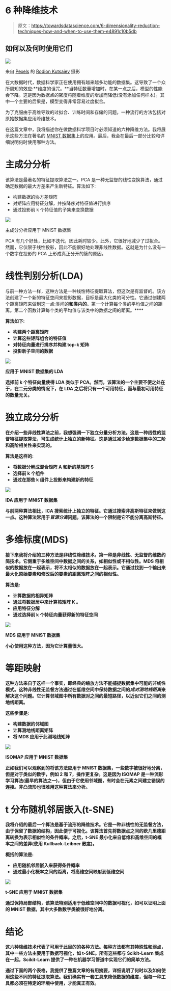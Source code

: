 # 6 种降维技术

> 原文：<https://towardsdatascience.com/6-dimensionality-reduction-techniques-how-and-when-to-use-them-e4891c10b5db>

## 如何以及何时使用它们

![](img/71a67560392ad554778c177b1776eee5.png)

来自 [Pexels](https://www.pexels.com/photo/yellow-and-white-3-d-cube-9436715/) 的 [Rodion Kutsaiev](https://www.pexels.com/@frostroomhead/) 摄影

在大数据时代，数据科学家正在使用拥有越来越多功能的数据集。这导致了一个众所周知的效应:**维度的诅咒。**当特征数量增加时，在某一点之后，模型的性能会下降。这是因为数据点的密度将随着维度的增加而降低(没有添加任何样本)。其中一个主要的后果是，模型变得非常容易过度拟合。

为了克服由于高维导致的过拟合、训练时间和存储的问题，一种流行的方法包括对原始数据集应用降维技术。

在这篇文章中，我将描述你在做数据科学项目时必须知道的六种降维方法。我将展示这些方法在著名的 [MNIST 数据集](http://yann.lecun.com/exdb/mnist/)上的应用。最后，我会在最后一部分比较和详细说明何时使用哪种方法。

# 主成分分析

该算法是最著名的特征提取算法之一。PCA 是一种无监督的线性变换算法，通过确定数据的最大方差来产生新特征。算法如下:

*   构建数据的协方差矩阵
*   对矩阵应用特征分解，并按降序对特征值进行排序
*   通过投影前 k 个特征值的子集来变换数据

![](img/d210d2a69541886c051a5ee94880e448.png)

主成分分析应用于 MNIST 数据集

PCA 有几个好处，比如不迭代，因此耗时较少。此外，它很好地减少了过拟合。然而，它仅限于线性投影，因此不能很好地处理非线性数据。这就是为什么没有一个数字在投影的 PCA 上形成真正分开的簇的原因。

# 线性判别分析(LDA)

与前一种方法一样，这种方法是一种线性特征提取算法，但这次是有监督的。该方法创建了一个新的特征空间来投影数据，目标是最大化类的可分性。它通过创建两个距离矩阵来做到这一点:类间的**和类内的**。第一个计算每个类的平均值之间的距离。第二个函数计算每个类的平均值与该类中的数据之间的距离。****

**算法如下:**

*   **构建两个距离矩阵**
*   **计算这些矩阵组合的特征值**
*   **对特征向量进行排序并构建 top-k 矩阵**
*   **投影新子空间的数据**

**![](img/41e7932e467c034335e3b14ba5c1108a.png)**

**应用于 MNIST 数据集的 LDA**

**选择前 k 个特征向量使得 LDA 类似于 PCA。然而，该算法的一个主要不便之处在于，在二元分类的情况下，在 LDA 之后将只有一个可用特征，而与最初可用特征的数量无关。**

# **独立成分分析**

**在介绍一些非线性算法之前，我想强调一下独立分量分析方法。这是一种线性的监督特征提取算法，可生成统计上独立的新特征。这是通过减少给定数据集中的二阶和高阶相关性来实现的。**

**算法是这样的:**

*   **将数据分解成混合矩阵 **A** 和新的基矩阵 **S****
*   **选择前 k 个组件**
*   **通过在那些 k 组件上投影来构建新的特征**

**![](img/640732aee3bc8dfe14da29f4a03a3909.png)**

**IDA 应用于 MNIST 数据集**

**与前两种算法相比，ICA 搜索统计上独立的特征。它通过搜索非高斯特征来做到这一点。这种算法常用于*盲源分离*问题。该算法的一个限制是它不能分离高斯特征。**

# **多维标度(MDS)**

**接下来我将介绍的三种方法是非线性降维技术。第一种是非线性、无监督的维数约简技术。它侧重于多维空间中数据之间的关系，如相似性或不相似性。MDS 将相似的数据放在一起表示，将不太相似的数据放在一起表示。它通过找到一个输出来最大化原始要素和修改后的要素的距离矩阵之间的相似性。**

**算法是:**

*   **计算数据的相异矩阵**
*   **通过将数据居中来计算核矩阵 **K** 。**
*   **应用特征分解**
*   **通过选择前 k 个特征向量获得新的特征空间**

**![](img/917c01d19781188f273bff82c2818900.png)**

**MDS 应用于 MNIST 数据集**

**小心使用这种方法，因为它计算量很大。**

# **等距映射**

**这种方法来自于这样一个事实，即经典的缩放方法不能捕捉数据集中可能的非线性模式。这种非线性无监督方法通过在低维空间中保持数据之间的*成对测地线距离*来解决这个问题。它计算邻域图中所有数据对之间的最短路径，以近似它们之间的测地线距离。**

**这些步骤是:**

*   **构建数据的邻域图**
*   **计算测地线距离矩阵**
*   **将 MDS 应用于此测地线矩阵**

**![](img/fba45d82d4541e28f0ca18cc23796184.png)**

**ISOMAP 应用于 MNIST 数据集**

**正如我们可以观察到的将该方法应用于 MNIST 数据集，一些数字被很好地分离，但是对于类似的数字，例如 2 和 7，操作更复杂。这是因为 ISOMAP 是一种流形学习算法(最早的算法之一)，但由于它使用邻域图，有时会在元素之间建立错误的连接。非凸流形也很难用这种算法来分析。**

# **t 分布随机邻居嵌入(t-SNE)**

**我将介绍的最后一个算法是基于流形的降维技术。它是一种非线性的无监督方法，由于保留了数据的结构，因此便于可视化。该算法首先将数据点之间的欧几里德距离转换为表示相似性的条件概率。之后，t-SNE 最小化来自低维和高维空间的概率之间的差异(使用 Kullback-Leibner 散度)。**

**概括的算法是:**

*   **应用随机邻居嵌入来获得条件概率**
*   **通过最小化概率之间的距离，将高维空间映射到低维空间**

**![](img/544d0641208c4846aef259d7057b379a.png)**

**t-SNE 应用于 MNIST 数据集**

**通过保持局部结构，该算法特别适用于低维空间中的数据可视化，如可以证明上面的 MNIST 数据，其中大多数数字类被很好地分离。**

# **结论**

**这六种降维技术代表了可用于此目的的各种方法。每种方法都有其特殊性和弱点，其中一些方法主要用于数据可视化，如 t-SNE。所有这些都与 Scikit-Learn 集成在一起，Scikit-Learn 提供了一种在机器学习管道中实现它们的简单方法。**

**通过下面的两个表格，我提供了整篇文章的有用摘要，详细说明了何时以及如何使用这些不同的特征提取算法。我们确实有一套工具来降低数据的维度，但每一种工具都必须在特定的环境中使用，才能真正有效。**